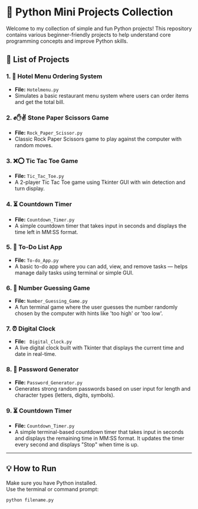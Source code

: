 # 🐍 Python Mini Projects Collection

Welcome to my collection of simple and fun Python projects! This repository contains various beginner-friendly projects to help understand core programming concepts and improve Python skills.

## 📂 List of Projects
### 1. 🏨 Hotel Menu Ordering System
- **File:** `Hotelmenu.py`
- Simulates a basic restaurant menu system where users can order items and get the total bill.

### 2. ✊✋✌️ Stone Paper Scissors Game
- **File:** `Rock_Paper_Scissor.py`
- Classic Rock Paper Scissors game to play against the computer with random moves.

### 3. ❌⭕ Tic Tac Toe Game
- **File:** `Tic_Tac_Toe.py`
- A 2-player Tic Tac Toe game using Tkinter GUI with win detection and turn display.

### 4. ⏳ **Countdown Timer**  
  - **File:** `Countdown_Timer.py`  
  - A simple countdown timer that takes input in seconds and displays the time left in MM:SS format.

### 5. 📝 **To-Do List App**  
  - **File:** `To-do_App.py`  
  -  A basic to-do app where you can add, view, and remove tasks — helps manage daily tasks using terminal or simple GUI.

### 6. 🔢 **Number Guessing Game**  
  -  **File:** `Number_Guessing_Game.py`  
   - A fun terminal game where the user guesses the number randomly chosen by the computer with hints like 'too high' or 'too low'.

### 7. ⏰ Digital Clock
- **File:** ` Digital_Clock.py`
- A live digital clock built with Tkinter that displays the current time and date in real-time.

### 8. 🔐 Password Generator
- **File:** `Password_Generator.py`
- Generates strong random passwords based on user input for length and character types (letters, digits, symbols).

### 9. ⏳ Countdown Timer
- **File:** `Countdown_Timer.py`
- A simple terminal-based countdown timer that takes input in seconds and displays the remaining time in MM:SS format. It updates the timer every second and displays "Stop" when time is up.

---

## 💡 How to Run

Make sure you have Python installed.  
Use the terminal or command prompt:

```bash
python filename.py
